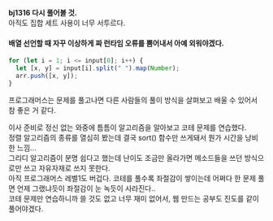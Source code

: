 **bj1316 다시 풀어볼 것.**  
아직도 집합 세트 사용이 너무 서투르다.

#### 배열 선언할 때 자꾸 이상하게 짜 런타임 오류를 뿜어내서 아예 외워야겠다.

```javascript
for (let i = 1; i <= input[0]; i++) {
  let [x, y] = input[i].split(" ").map(Number);
  arr.push([x, y]);
}
```

프로그래머스는 문제를 풀고나면 다른 사람들의 풀이 방식을 살펴보고 배울 수 있어서 참 좋은 거 같다.

이사 준비로 정신 없는 와중에 틈틈이 알고리즘을 알아보고 코테 문제를 연습했다.  
정렬 알고리즘의 종류를 열심히 봤는데 결국 sort() 함수만 쓰게돼서 뭔가 시간을 낭비한 느낌...  
그리디 알고리즘이 분명 쉽다고 했는데 난이도 조금만 올라가면 메소드들을 쓰던 방식으로만 쓰고 자유자재로 쓰지 못한다.  
아직 프로그래머스 레벨1도 버겁다. 코테를 풀수록 좌절감이 쌓이는데 어쩌다 한 문제 풀면 언제 그랬냐듯이 좌절감이 눈 녹듯이 사라진다..  
코테 문제만 연습하니까 쓸 것도 없고 너무 재미 없어서, 웹 만드는 공부도 진도를 같이 풀어야겠다.
